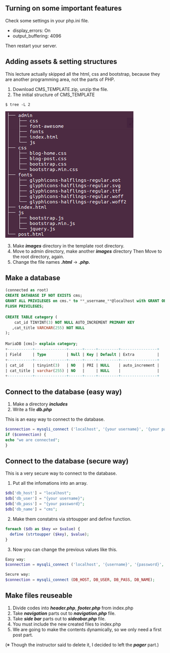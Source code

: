 ## Turning on some important features

Check some settings in your php.ini file.
- display_errors: On
- output_buffering: 4096

Then restart your server.

## Adding assets & setting structures

This lecture actually skipped all the html, css and bootstrap,
because they are another programming area, not the parts of PHP.

1. Download CMS_TEMPLATE.zip, unzip the file.
2. The initial structure of CMS_TEMPLATE

```shell
$ tree -L 2
```
![Alt structure](./tree.png)

3. Make **_images_** directory in the template root directory.
4. Move to admin directory, make another **_images_** directory 
   Then Move to the root directory, again.
5. Change the file names **_.html_** -> **_.php._**

## Make a database

```sql
(connected as root)
CREATE DATABASE IF NOT EXISTS cms;
GRANT ALL PRIVILEGES on cms.* to **_username_**@localhost with GRANT OPTION;
FLUSH PRIVILEGES;

CREATE TABLE category (
    cat_id TINYINT(3) NOT NULL AUTO_INCREMENT PRIMARY KEY
   ,cat_title VARCHAR(255) NOT NULL
);

MariaDB [cms]> explain category;
+-----------+--------------+------+-----+---------+----------------+
| Field     | Type         | Null | Key | Default | Extra          |
+-----------+--------------+------+-----+---------+----------------+
| cat_id    | tinyint(3)   | NO   | PRI | NULL    | auto_increment |
| cat_title | varchar(255) | NO   |     | NULL    |                |
+-----------+--------------+------+-----+---------+----------------+
```

## Connect to the database (easy way)

1. Make a directory **_includes_**
2. Write a file **_db.php_**

This is an easy way to connect to the database.
```php
$connection = mysqli_connect ('localhost', '{your username}', '{your password}', 'cms');
if ($connection) {
echo "we are connected";
}
```

## Connect to the database (secure way)

This is a very secure way to connect to the database.
1) Put all the infomations into an array.

```php
$db['db_host'] = "localhost";
$db['db_user'] = "{your username}";
$db['db_pass'] = "{your password}";
$db['db_name'] = "cms";
```
2) Make them constatns via strtoupper and define function.
```php
foreach ($db as $key => $value) {
  define (strtoupper ($key), $value); 
}
```
3) Now you can change the previous values like this.
```php
Easy way:
$connection = mysqli_connect ('localhost', '{username}', '{password}', 'cms');
```
```php
Secure way:
$connection = mysqli_connect (DB_HOST, DB_USER, DB_PASS, DB_NAME);
```
## Make files reuseable

1. Divide codes into **_header.php_**, **_footer.php_** from index.php
2. Take **_navigation_** parts out to **_navigation.php_** file.
3. Take **_side bar_** parts out to **_sideabar.php_** file.
4. You must include the new created files to index.php
5. We are going to make the contents dynamically, so we only need a first post part.

(※ Though the instructor said to delete it, I decided to left the **_pager_** part.)
